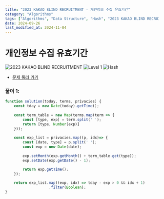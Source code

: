 ```yaml
---
title: "2023 KAKAO BLIND RECRUITMENT - 개인정보 수집 유효기간"
category: "Algorithms"
tags: ["Algorithms", "Data Structure", "Hash", "2023 KAKAO BLIND RECRUITMENT"]
date: 2024-09-26
last_modified_at: 2024-11-04
---
```


# 개인정보 수집 유효기간

<img src="https://img.shields.io/badge/-2023 KAKAO BLIND RECRUITMENT-gold" alt="2023 KAKAO BLIND RECRUITMENT"/> <img src="https://img.shields.io/badge/-Level 1-blue" alt="Level 1"/> <img src="https://img.shields.io/badge/-Hash-yellow" alt="Hash"/>

- [문제 풀러 가기](https://school.programmers.co.kr/learn/courses/30/lessons/150370)

### 풀이 1: 

```js
function solution(today, terms, privacies) {
    const tday = new Date(today).getTime();    
    
    const term_table = new Map(terms.map(term => {
        const [type, exp] = term.split(' ');
        return [type, Number(exp)]
    }));
    
    const exp_list = privacies.map((p, idx)=> {
        const [date, type] = p.split(' ');
        const exp = new Date(date);
        
        exp.setMonth(exp.getMonth() + term_table.get(type));
        exp.setDate(exp.getDate() - 1);
 
        return exp.getTime();
    });

    return exp_list.map((exp, idx) => tday - exp > 0 && idx + 1)
                    .filter(Boolean);
}
```
